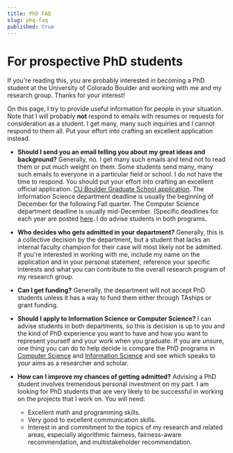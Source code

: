 ```yaml
---
title: PhD FAQ
slug: phq-faq
published: true
---
```


# For prospective PhD students

If you're reading this, you are probably interested in becoming a PhD student at the University of Colorado Boulder and working with me and my research group. Thanks for your interest! 

On this page, I try to provide useful information for people in your situation. Note that I will probably **not** respond to emails with resumes or requests for consideration as a student. I get many, many such inquiries and I cannot respond to them all. Put your effort into crafting an excellent application instead.

- **Should I send you an email telling you about my great ideas and background?** Generally, no. I get many such emails and tend not to read them or put much weight on them. Some students send many, many such emails to everyone in a particular field or school. I do not have the time to respond. You should put your effort into crafting an excellent official application. [CU Boulder Graduate School application](https://www.colorado.edu/graduateschool/admissions/prepare-apply). The Information Science department deadline is usually the beginning of December for the following Fall quarter. The Computer Science department deadline is usually mid-December. (Specific deadlines for each year are posted [here](https://www.colorado.edu/graduateschool/admissions/prepare-apply/program-information-deadlines). I do advise students in both programs.

- **Who decides who gets admitted in your department?** Generally, this is a collective decision by the department, but a student that lacks an internal faculty champion for their case will most likely not be admitted. If you're interested in working with me, include my name on the application and in your personal statement, reference your specific interests and what you can contribute to the overall research program of my research group. 

- **Can I get funding?** Generally, the department will not accept PhD students unless it has a way to fund them either through TAships or grant funding.

- **Should I apply to Information Science or Computer Science?** I can advise students in both departments, so this is decision is up to you and the kind of PhD experience you want to have and how you want to represent yourself and your work when you graduate. If you are unsure, one thing you can do to help decide is compare the PhD programs in [Computer Science](https://www.colorado.edu/cs/academics/graduate-programs/doctor-philosophy/degree-requirements) and [Information Science](https://www.colorado.edu/cmci/infoscience/phd) and see which speaks to your aims as a researcher and scholar.

- **How can I improve my chances of getting admitted?** Advising a PhD student involves tremendous personal investment on my part. I am looking for PhD students that are very likely to be successful in working on the projects that I work on. You will need:
	- Excellent math and programming skills.
	- Very good to excellent communication skills.
	- Interest in and commitment to the topics of my research and related areas, especially algorithmic fairness, fairness-aware recommendation, and multistakeholder recommendation.
